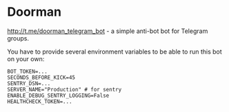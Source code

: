 # Doorman

http://t.me/doorman_telegram_bot - a simple anti-bot bot for Telegram groups.

You have to provide several environment variables to be able to run this bot on your own:

```
BOT_TOKEN=...
SECONDS_BEFORE_KICK=45
SENTRY_DSN=...
SERVER_NAME="Production" # for sentry
ENABLE_DEBUG_SENTRY_LOGGING=False
HEALTHCHECK_TOKEN=...
```
